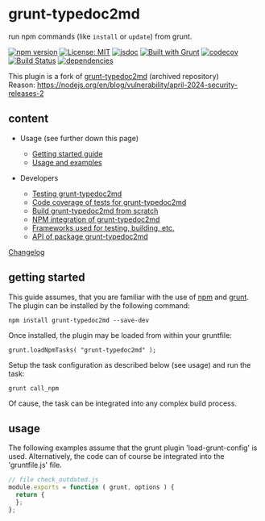 # grunt-typedoc2md

run npm commands (like `install` or `update`) from grunt.

[![npm version](https://img.shields.io/npm/v/grunt-typedoc2md?color=blue)](https://www.npmjs.com/package/grunt-typedoc2md)
[![License: MIT](https://img.shields.io/badge/License-MIT-blue.svg)](https://opensource.org/licenses/MIT)
[![jsdoc](https://img.shields.io/static/v1?label=jsdoc&message=%20api%20&color=blue)](https://jsdoc.app/)
[![Built with Grunt](https://cdn.gruntjs.com/builtwith.svg)](https://gruntjs.com/)
[![codecov](https://codecov.io/gh/db-developer/grunt-typedoc2md/branch/master/graph/badge.svg)](https://codecov.io/gh/db-developer/grunt-typedoc2md)
[![Build Status](https://travis-ci.com/db-developer/grunt-typedoc2md.svg?branch=master)](https://travis-ci.com/db-developer/grunt-typedoc2md)
[![dependencies](https://img.shields.io/librariesio/release/npm/grunt-typedoc2md)](https://libraries.io/)

This plugin is a fork of [grunt-typedoc2md](https://github.com/unindented/grunt-typedoc2md) (archived repository)  
Reason: https://nodejs.org/en/blog/vulnerability/april-2024-security-releases-2

## content ##

* Usage (see further down this page)
  * [Getting started guide](#getting-started)
  * [Usage and examples](#usage)

* Developers
  * [Testing grunt-typedoc2md](docs/grunt.md#testing)
  * [Code coverage of tests for grunt-typedoc2md](docs/grunt.md#code-coverage)
  * [Build grunt-typedoc2md from scratch](docs/grunt.md#building)
  * [NPM integration of grunt-typedoc2md](docs/grunt.md#npm_integration)
  * [Frameworks used for testing, building, etc.](docs/frameworks.md)
  * [API of package grunt-typedoc2md](docs/api.index.md)

[Changelog](CHANGELOG.md)

## getting started ##

This guide assumes, that you are familiar with the use of
[npm](https://npmjs.com "Homepage of npm") and
[grunt](https://gruntjs.com "Homepage of grunt").  
The plugin can be installed by the following command:

<code>npm install grunt-typedoc2md --save-dev</code>

Once installed, the plugin may be loaded from within your gruntfile:

<code>grunt.loadNpmTasks( "grunt-typedoc2md" );</code>

Setup the task configuration as described below (see usage) and run the task:

<code>grunt call_npm</code>

Of cause, the task can be integrated into any complex build process.

## usage ##

The following examples assume that the grunt plugin 'load-grunt-config' is used.
Alternatively, the code can of course be integrated into the 'gruntfile.js' file.  

```javascript
// file check_outdated.js
module.exports = function ( grunt, options ) {
  return {
  };
};
```
